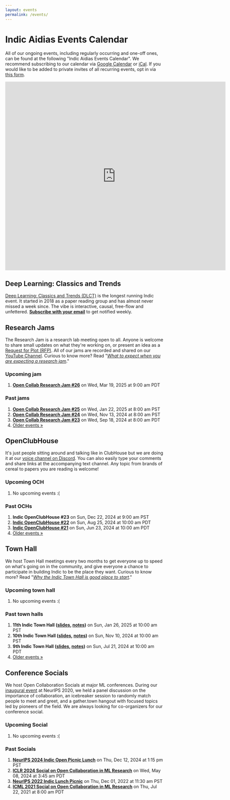 ```yaml
---
layout: events
permalink: /events/
---
```


# Indic Aidias Events Calendar

All of our ongoing events, including regularly occurring and one-off ones, can be found at the following "Indic Aidias Events Calendar". We recommend subscribing to our calendar via [Google Calendar](https://calendar.google.com/calendar/u/0?cid=ZTRwNXM3NzE1ZXJzcXNvZXQ2Y3E0NTA5cTBAZ3JvdXAuY2FsZW5kYXIuZ29vZ2xlLmNvbQ) or [iCal](https://calendar.google.com/calendar/ical/e4p5s7715ersqsoet6cq4509q0%40group.calendar.google.com/public/basic.ics). If you would like to be added to private invites of all recurring events, opt in via [this form](https://forms.gle/tiQvBYTbxXFCobrE7).

<iframe src="https://www.google.com/calendar/embed?showTitle=0&showPrint=0&showCalendars=0&showTz=0&height=600&wkst=1&bgcolor=%23ffffff&src=e4p5s7715ersqsoet6cq4509q0%40group.calendar.google.com&color=%232F6309" style="border-width:0" width="700" height="600"></iframe>

## Deep Learning: Classics and Trends

[Deep Learning: Classics and Trends (DLCT)](/dlct/) is the longest running Indic event. It started in 2018 as a paper reading group and has almost never missed a week since. The vibe is interactive, causal, free-flow and unfettered. **[Subscribe with your email](https://groups.google.com/g/deep-learning-classics-trends)** to get notified weekly.

## Research Jams

The Research Jam is a research lab meeting open to all. Anyone is welcome to share small updates on what they're working on, or present an idea as a [Request for Plot (RFP)](/rfp/). All of our jams are recorded and shared on our [YouTube Channel](https://www.youtube.com/playlist?list=PLfeYlJzwvDN2rBulI6eiOifGH70PjRs6V). Curious to know more? Read "[*What to expect when you are expecting a research jam*](https://mlcollective.org/wiki/research-jam/)."

### Upcoming jam

1.  **[Open Collab Research Jam #26](/events/research-jam-26/)** on Wed, Mar 19, 2025 at 9:00 am PDT

### Past jams

1.  **[Open Collab Research Jam #25](/events/research-jam-25/)** on Wed, Jan 22, 2025 at 8:00 am PST
2.  **[Open Collab Research Jam #24](/events/research-jam-24/)** on Wed, Nov 13, 2024 at 8:00 am PST
3.  **[Open Collab Research Jam #23](/events/research-jam-23/)** on Wed, Sep 18, 2024 at 8:00 am PDT
4.  [Older events »](/events-all/#jam)

## OpenClubHouse

It's just people sitting around and talking like in ClubHouse but we are doing it at our [voice channel on Discord](https://discord.gg/NdhNFdyzyd). You can also easily type your comments and share links at the accompanying text channel. Any topic from brands of cereal to papers you are reading is welcome!

### Upcoming OCH

1.  No upcoming events :(

### Past OCHs

1.  **Indic OpenClubHouse #23** on Sun, Dec 22, 2024 at 9:00 am PST
2.  **[Indic OpenClubHouse #22](https://twitter.com/ml_collective/status/1827398626890719341)** on Sun, Aug 25, 2024 at 10:00 am PDT
3.  **[Indic OpenClubHouse #21](https://x.com/ml_collective/status/1803846477321777419)** on Sun, Jun 23, 2024 at 10:00 am PDT
4.  [Older events »](/events-all/#och)

## Town Hall

We host Town Hall meetings every two months to get everyone up to speed on what's going on in the community, and give everyone a chance to participate in building Indic to be the place they want. Curious to know more? Read "[*Why the Indic Town Hall is good place to start*](https://mlcollective.org/wiki/mlc-town-hall-meetings/)."

### Upcoming town hall

1.  No upcoming events :(

### Past town halls

1.  **11th Indic Town Hall ([slides](https://docs.google.com/presentation/d/1Y7MwBK9-emdoFrtDHt6aqZy1bYIYTGAjBdYtOpKesF0/edit?usp=sharing), [notes](https://docs.google.com/document/d/1N9DmaHfXYLDVra8EaMYq3Pj4iwC7gim3PTDIx2N8pcA/edit?usp=sharing))** on Sun, Jan 26, 2025 at 10:00 am PST
2.  **10th Indic Town Hall ([slides](https://docs.google.com/presentation/d/1TfXQt3HFqDPs7Vhr9lTI8VjNYIBkuebmkaKxDoYWM30/edit?usp=sharing), [notes](https://docs.google.com/document/d/1g0yMvjgLFca2gri7MHLW1tWpx9E87GM-FeXo-9TEUPI/edit?usp=sharing))** on Sun, Nov 10, 2024 at 10:00 am PST
3.  **9th Indic Town Hall ([slides](https://docs.google.com/presentation/d/1RBuQu1CiwDGkWrMRecpQzxgpCRT5ZBTfLMehyKls-ms/edit?usp=drive_link), [notes](https://docs.google.com/document/d/13iJ8K7aOv_aBSFbw0LLoNiS9kGRsaqB7YdFfjpArycQ/edit?usp=sharing))** on Sun, Jul 21, 2024 at 10:00 am PDT
4.  [Older events »](/events-all/#th)

## Conference Socials

We host Open Collaboration Socials at major ML conferences. During our [inaugural event](/neurips-2020-open-collab-social/) at NeurIPS 2020, we held a panel discussion on the importance of collaboration, an icebreaker session to randomly match people to meet and greet, and a gather.town hangout with focused topics led by pioneers of the field. We are always looking for co-organizers for our conference social.

### Upcoming Social

1.  No upcoming events :(

### Past Socials

1.  **[NeurIPS 2024 Indic Open Picnic Lunch](/events/neurips-2024-lunch/)** on Thu, Dec 12, 2024 at 1:15 pm PST
2.  **[ICLR 2024 Social on Open Collaboration in ML Research](/events/iclr-2024-social/)** on Wed, May 08, 2024 at 3:45 am PDT
3.  **[NeurIPS 2022 Indic Lunch Picnic](/events/neurips-2022-lunch/)** on Thu, Dec 01, 2022 at 11:30 am PST
4.  **[ICML 2021 Social on Open Collaboration in ML Research](/events/icml-2021-open-collab-social/)** on Thu, Jul 22, 2021 at 8:00 am PDT